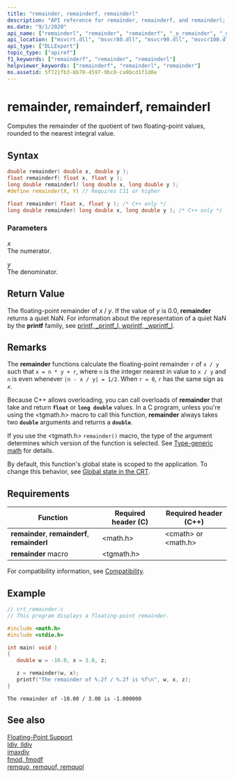 ```yaml
---
title: "remainder, remainderf, remainderl"
description: "API reference for remainder, remainderf, and remainderl; which compute the remainder of the quotient of two floating-point values, rounded to the nearest integral value."
ms.date: "9/1/2020"
api_name: ["remainderl", "remainder", "remainderf", "_o_remainder", "_o_remainderf", "_o_remainderl"]
api_location: ["msvcrt.dll", "msvcr80.dll", "msvcr90.dll", "msvcr100.dll", "msvcr100_clr0400.dll", "msvcr110.dll", "msvcr110_clr0400.dll", "msvcr120.dll", "msvcr120_clr0400.dll", "ucrtbase.dll", "api-ms-win-crt-math-l1-1-0.dll", "api-ms-win-crt-private-l1-1-0.dll"]
api_type: ["DLLExport"]
topic_type: ["apiref"]
f1_keywords: ["remainderf", "remainder", "remainderl"]
helpviewer_keywords: ["remainderf", "remainderl", "remainder"]
ms.assetid: 5f721fb3-8b78-4597-9bc0-ca9bcd1f1d0e
---
```

# remainder, remainderf, remainderl

Computes the remainder of the quotient of two floating-point values, rounded to the nearest integral value.

## Syntax

```C
double remainder( double x, double y );
float remainderf( float x, float y );
long double remainderl( long double x, long double y );
#define remainder(X, Y) // Requires C11 or higher

float remainder( float x, float y ); /* C++ only */
long double remainder( long double x, long double y ); /* C++ only */
```

### Parameters

*x*\
The numerator.

*y*\
The denominator.

## Return Value

The floating-point remainder of *x* / *y*. If the value of *y* is 0.0, **remainder** returns a quiet NaN. For information about the representation of a quiet NaN by the **printf** family, see [printf, _printf_l, wprintf, _wprintf_l](printf-printf-l-wprintf-wprintf-l.md).

## Remarks

The **remainder** functions calculate the floating-point remainder `r` of `x / y` such that `x = n * y + r`, where `n` is the integer nearest in value to `x / y` and `n` is even whenever `|n - x / y| = 1/2`. When `r = 0`, `r` has the same sign as *`x`*.

Because C++ allows overloading, you can call overloads of **remainder** that take and return **`float`** or **`long double`** values. In a C program, unless you're using the \<tgmath.h> macro to call this function, **remainder** always takes two **`double`** arguments and returns a **`double`**.

If you use the \<tgmath.h> `remainder()` macro, the type of the argument determines which version of the function is selected. See [Type-generic math](../../c-runtime-library/tgmath.md) for details.

By default, this function's global state is scoped to the application. To change this behavior, see [Global state in the CRT](../global-state.md).

## Requirements

|Function|Required header (C)|Required header (C++)|
|--------------|---------------------|-|
|**remainder**, **remainderf**, **remainderl**|\<math.h>|\<cmath> or \<math.h>|
|**remainder** macro | \<tgmath.h> ||

For compatibility information, see [Compatibility](../../c-runtime-library/compatibility.md).

## Example

```C
// crt_remainder.c
// This program displays a floating-point remainder.

#include <math.h>
#include <stdio.h>

int main( void )
{
   double w = -10.0, x = 3.0, z;

   z = remainder(w, x);
   printf("The remainder of %.2f / %.2f is %f\n", w, x, z);
}
```

```Output
The remainder of -10.00 / 3.00 is -1.000000
```

## See also

[Floating-Point Support](../../c-runtime-library/floating-point-support.md)\
[ldiv, lldiv](./div.md)\
[imaxdiv](imaxdiv.md)\
[fmod, fmodf](fmod-fmodf.md)\
[remquo, remquof, remquol](remquo-remquof-remquol.md)
